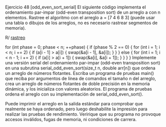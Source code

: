 Ejercicio 48 [odd_even_sort_serial]
El siguiente código implementa el ordenamiento par-impar (odd-even transposition sort) de un arreglo a con n elementos. Rastree el algoritmo con el arreglo a = [7 4 6 8 3] (puede usar una tabla o dibujos de los arreglos, no es necesario rastrear segmentos de memoria).

R/ [rastreo](https://en.wikipedia.org/wiki/Odd%E2%80%93even_sort#/media/File:Odd_even_sort_animation.gif)

for (int phase = 0; phase < n; ++phase) {
	if (phase % 2 == 0) {
		for (int i = 1; i < n; i += 2) {
			if (a[i - 1] > a[i]) {
				swap(&a[i - 1], &a[i]);
			}
		}
	} else {
		for (int i = 1; i < n - 1; i += 2) {
			if (a[i] > a[i + 1]) {
				swap(&a[i], &a[i + 1]);
			}
		}
	}
}
Implemente una versión serial del ordenamiento par-impar (odd-even transposition sort) en una subrutina serial_odd_even_sort(size_t n, double arr[n]) que ordena un arreglo de números flotantes. Escriba un programa de pruebas main() que reciba por argumentos de línea de comandos el tamaño n del arreglo, crea un arreglo de números flotantes de doble precisión en la memoria dinámica, y los inicializa con valores aleatorios. El programa de pruebas ordena el arreglo con su implementación de serial_odd_even_sort().

Puede imprimir el arreglo en la salida estándar para comprobar que realmente se haya ordenado, pero luego deshabilite la impresión para realizar las pruebas de rendimiento. Veririque que su programa no provoque accesos inválidos, fugas de memoria, ni condiciones de carrera.